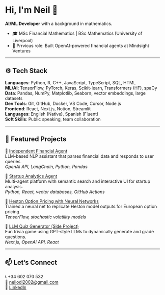 # Hi, I'm Neil 👋

**AI/ML Developer** with a background in mathematics.

- 🎓 MSc Financial Mathematics | BSc Mathematics (University of Liverpool)  
- 🤖 Prrvious role: Built OpenAI-powered financial agents at Mindsight Ventures  

---

## ⚙️ Tech Stack

**Languages**: Python, R, C++, JavaScript, TypeScript, SQL, HTML  
**ML/AI**: TensorFlow, PyTorch, Keras, Scikit-learn, Transformers (HF), spaCy  
**Data**: Pandas, NumPy, Matplotlib, Seaborn, vector embeddings, large datasets  
**Dev Tools**: Git, GitHub, Docker, VS Code, Cursor, Node.js  
**Frontend**: React, Next.js, Notion, Streamlit  
**Languages**: English (Native), Spanish (Fluent)  
**Soft Skills**: Public speaking, team collaboration

---

## 🧠 Featured Projects

🔹 [Independent Financial Agent](https://github.com/NeilODL/Financial-Agent-Independent)  
LLM-based NLP assistant that parses financial data and responds to user queries.  
*OpenAI API, LangChain, Python, Pandas*

🔹 [Startup Analytics Agent](https://github.com/NeilODL/Portfolio-Agent-Independent)  
Multi-agent platform with semantic search and interactive UI for startup analysis.  
*Python, React, vector databases, GitHub Actions*

🔹 [Heston Option Pricing with Neural Networks](https://github.com/NeilODL/TensorFlow-Heston-model)  
Trained a neural net to replicate Heston model outputs for European option pricing.  
*TensorFlow, stochastic volatility models*

🔹 [LLM Quiz Generator (Side Project)](https://github.com/NeilODL/trivia-app)  
Fun trivia game using GPT-style LLMs to dynamically generate and grade questions.  
*Next.js, OpenAI API, React*

---
## 📫 Let’s Connect

📞 +34 602 070 532  
📧 neilodl2002@gmail.com  
🔗 [LinkedIn](https://www.linkedin.com/in/neil-drew-lopez)  



